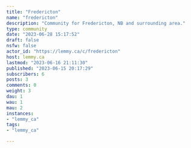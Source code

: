 ```yaml
---
title: "Fredericton" 
name: "fredericton"
description: "Community for Fredericton, NB and surrounding area."
type: community
date: "2023-06-28 15:17:52"
draft: false
nsfw: false
actor_id: "https://lemmy.ca/c/fredericton"
host: lemmy.ca
lastmod: "2023-06-16 21:11:30"
published: "2023-06-15 20:17:29"
subscribers: 6
posts: 3
comments: 0
weight: 3
dau: 1
wau: 1
mau: 2
instances:
- "lemmy_ca"
tags: 
- "lemmy_ca"

---
```

